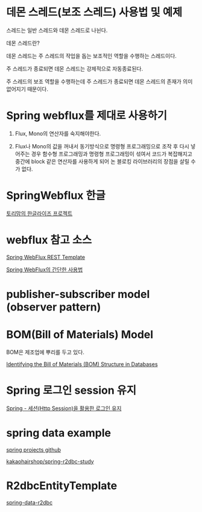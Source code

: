 #   데몬 스레드(보조 스레드) 사용법 및 예제

스레드는 일반 스레드와 데몬 스레드로 나뉜다.

데몬 스레드란?

데몬 스레드는 주 스레드의 작업을 돕는 보조적인 역할을 수행하는 스레드이다.

주 스레드가 종료되면 데몬 스레드는 강제적으로 자동종료된다.

주 스레드의 보조 역할을 수행하는데 주 스레드가 종료되면 데몬 스레드의 존재가 의미 없어지기 때문이다.

#   Spring webflux를 제대로 사용하기

1.  Flux, Mono의 연산자를 숙지해야한다.

2.  Flux나 Mono의 값을 꺼내서 동기방식으로 명령형 프로그래밍으로 조작 후 다시 넣어주는 경우 함수형 프로그래밍과 명령형 프로그래밍이 섞여서 코드가 복잡해지고 중간에 block 같은 연산자를 사용하게 되어 논 블로킹 라이브러리의 장점을 살릴 수가 없다.

#   SpringWebflux 한글

[토리맘의 한글라이즈 프로젝트](https://godekdls.github.io/Reactive%20Spring/springwebflux/)

#   webflux 참고 소스

[Spring WebFlux REST Template](https://github.com/Odysseymoon/spring-webflux-template)

[Spring WebFlux의 간단한 사용법](https://www.devkuma.com/docs/spring-webflux/)

#   publisher-subscriber model (observer pattern)

#   BOM(Bill of Materials) Model

BOM은 제조업에 뿌리를 두고 있다. 

[Identifying the Bill of Materials (BOM) Structure in Databases](https://vertabelo.com/blog/identifying-the-bill-of-materials-bom-structure-in-databases/)

#   Spring 로그인 session 유지

[Spring - 세션(Http Session)을 활용한 로그인 유지](https://jaehoney.tistory.com/67)

#   spring data example

[spring projects github](https://github.com/spring-projects/spring-data-examples/tree/main/r2dbc/example)

[kakaohairshop/spring-r2dbc-study](https://github.com/kakaohairshop/spring-r2dbc-study)


#   R2dbcEntityTemplate

[spring-data-r2dbc](https://brunch.co.kr/@purpledev/28)
